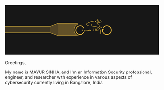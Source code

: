 ---
---

<img src="/img/logo.png" title="RECON logo" alt="RECON logo" />

Greetings,

My name is MAYUR SINHA, and I'm an Information Security professional, engineer, and researcher with experience in various aspects of cybersecurity currently living in Bangalore, India.
